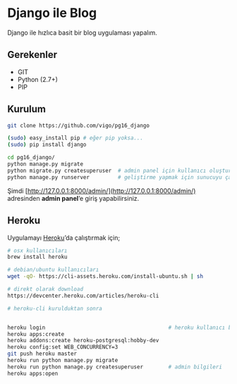 # Django ile Blog

Django ile hızlıca basit bir blog uygulaması yapalım.

## Gerekenler

* GIT
* Python (2.7+)
* PIP

## Kurulum

```bash
git clone https://github.com/vigo/pg16_django

(sudo) easy_install pip # eğer pip yoksa...
(sudo) pip install django

cd pg16_django/
python manage.py migrate
python migrate.py createsuperuser  # admin panel için kullanıcı oluşturun
python manage.py runserver         # geliştirme yapmak için sunucuyu çalıştırın
```

Şimdi [http://127.0.0.1:8000/admin/](http://127.0.0.1:8000/admin/)
adresinden **admin panel**’e giriş yapabilirsiniz.

## Heroku

Uygulamayı [Heroku][heroku]’da çalıştırmak için;

```bash
# osx kullanıcıları
brew install heroku

# debian/ubuntu kullanıcıları
wget -qO- https://cli-assets.heroku.com/install-ubuntu.sh | sh

# direkt olarak download
https://devcenter.heroku.com/articles/heroku-cli

# heroku-cli kurulduktan sonra


heroku login                                       # heroku kullanıcı bilgileri
heroku apps:create
heroku addons:create heroku-postgresql:hobby-dev
heroku config:set WEB_CONCURRENCY=3
git push heroku master
heroku run python manage.py migrate
heroku run python manage.py createsuperuser        # admin bilgileri
heroku apps:open
```


[heroku]: https://www.heroku.com